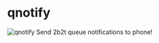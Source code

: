 # qnotify
![qnotify](https://github.com/schineaj23/qnotify/workflows/qnotify/badge.svg?event=push)
Send 2b2t queue notifications to phone!
